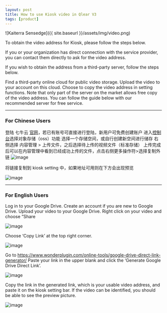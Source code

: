 ```yaml
---
layout: post
title: How to use Kiosk video in Qlear V3
tags: [product]
---
```


![Kaiterra Sensedge]({{ site.baseurl }}/assets/img/video.png)

To obtain the video address for Kiosk, please follow the steps below.

If you or your organization has direct connection with the service provider, you can contact them directly to ask for the video address.

If you wish to obtain the address from a third-party server, follow the steps below.

Find a third-party online cloud for public video storage.
Upload the video to your account on this cloud.
Choose to copy the video address in setting functions.
Note that only part of the server on the market allows free copy of the video address. You can follow the guide below with our recommended server for free service.

---

### For Chinese Users

登陆 七牛云 [官网](https://www.qiniu.com)，若已有账号可直接进行登陆，新用户可免费创建账户
进入[控制台](https://portal.qiniu.com/create)选择对象存储（oss）功能
选择一个存储空间，或自行创建新空间进行储存
右侧选择 内容管理 > 上传文件，之后选择待上传的视频文件（标准存储）
上传完成后可以在内容管理中看到已经成功上传的文件，点击右侧更多操作符>选择复制外链
![image](https://user-images.githubusercontent.com/16646893/52684729-297fb500-2f82-11e9-8e66-9b5b5a39aec5.png)

将链接复制到 kiosk setting 中，如果地址可用则在下方会出现预览

![image](https://user-images.githubusercontent.com/16646893/52684764-474d1a00-2f82-11e9-8221-c958ca43ed99.png)

---

### For English Users

Log in to your Google Drive. Create an account if you are new to Google Drive.
Upload your video to your Google Drive.
Right click on your video and choose “Share

![image](https://user-images.githubusercontent.com/47511767/52772441-6d061c00-3073-11e9-960a-0235a01a9479.png)

Choose ‘Copy Link’ at the top right corner.

![image](https://user-images.githubusercontent.com/47511767/52772448-72fbfd00-3073-11e9-84b1-433dab19b44f.png)

Go to https://www.wonderplugin.com/online-tools/google-drive-direct-link-generator/
Paste your link in the upper blank and click the ‘Generate Google Drive Direct Link’.

![image](https://user-images.githubusercontent.com/47511767/52772465-7becce80-3073-11e9-8754-4dfdd5efac6a.png)

Copy the link in the generated link, which is your usable video address, and paste it on the kiosk setting bar. If the video can be identified, you should be able to see the preview picture.

![image](https://user-images.githubusercontent.com/47511767/52772516-a2ab0500-3073-11e9-8478-76d1361039d9.png)

